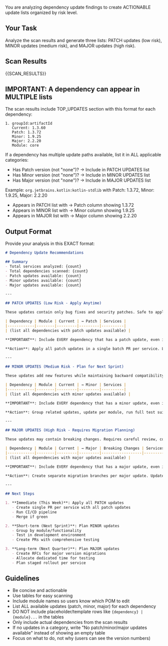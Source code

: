 You are analyzing dependency update findings to create ACTIONABLE update lists organized by risk level.

## Your Task

Analyze the scan results and generate three lists: PATCH updates (low risk), MINOR updates (medium risk), and MAJOR updates (high risk).

## Scan Results

{{SCAN_RESULTS}}

## IMPORTANT: A dependency can appear in MULTIPLE lists

The scan results include TOP_UPDATES section with this format for each dependency:
```
1. groupId:artifactId
   Current: 1.3.60
   Patch: 1.3.72
   Minor: 1.9.25
   Major: 2.2.20
   Module: core
```

If a dependency has multiple update paths available, list it in ALL applicable categories:
- Has Patch version (not "none")? → Include in PATCH UPDATES list
- Has Minor version (not "none")? → Include in MINOR UPDATES list
- Has Major version (not "none")? → Include in MAJOR UPDATES list

Example: `org.jetbrains.kotlin:kotlin-stdlib` with Patch: 1.3.72, Minor: 1.9.25, Major: 2.2.20
- Appears in PATCH list with → Patch column showing 1.3.72
- Appears in MINOR list with → Minor column showing 1.9.25
- Appears in MAJOR list with → Major column showing 2.2.20

## Output Format

Provide your analysis in this EXACT format:

```markdown
# Dependency Update Recommendations

## Summary
- Total services analyzed: {count}
- Total dependencies scanned: {count}
- Patch updates available: {count}
- Minor updates available: {count}
- Major updates available: {count}

---

## PATCH UPDATES (Low Risk - Apply Anytime)

These updates contain only bug fixes and security patches. Safe to apply immediately.

| Dependency | Module | Current | → Patch | Services |
|------------|--------|---------|---------|----------|
| (list all dependencies with patch updates available) |

**IMPORTANT**: Include EVERY dependency that has a patch update, even if it also has minor/major updates.

**Action**: Apply all patch updates in a single batch PR per service. Low risk, high value.

---

## MINOR UPDATES (Medium Risk - Plan for Next Sprint)

These updates add new features while maintaining backward compatibility. Test thoroughly.

| Dependency | Module | Current | → Minor | Services |
|------------|--------|---------|---------|----------|
| (list all dependencies with minor updates available) |

**IMPORTANT**: Include EVERY dependency that has a minor update, even if it also has a patch or major update.

**Action**: Group related updates, update per module, run full test suite before merging.

---

## MAJOR UPDATES (High Risk - Requires Migration Planning)

These updates may contain breaking changes. Requires careful review, code changes, and testing.

| Dependency | Module | Current | → Major | Breaking Changes | Services |
|------------|--------|---------|---------|------------------|----------|
| (list all dependencies with major updates available) |

**IMPORTANT**: Include EVERY dependency that has a major update, even if it also has patch or minor updates.

**Action**: Create separate migration branches per major update. Update documentation, run regression tests, plan rollout.

---

## Next Steps

1. **Immediate (This Week)**: Apply all PATCH updates
   - Create single PR per service with all patch updates
   - Run CI/CD pipeline
   - Merge if green

2. **Short-term (Next Sprint)**: Plan MINOR updates
   - Group by module/functionality
   - Test in development environment
   - Create PRs with comprehensive testing

3. **Long-term (Next Quarter)**: Plan MAJOR updates
   - Create RFCs for major version migrations
   - Allocate dedicated time for testing
   - Plan staged rollout per service
```

## Guidelines

- Be concise and actionable
- Use tables for easy scanning
- Include module names so users know which POM to edit
- List ALL available updates (patch, minor, major) for each dependency
- DO NOT include placeholder/template rows like `{dependency} | {module}...` in the tables
- Only include actual dependencies from the scan results
- If no updates in a category, write "No patch/minor/major updates available" instead of showing an empty table
- Focus on what to do, not why (users can see the version numbers)
